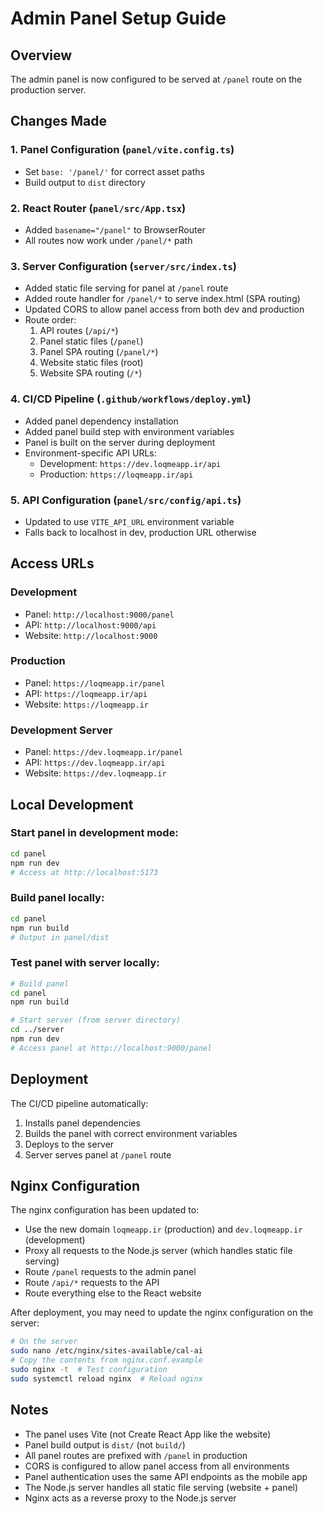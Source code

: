 # Admin Panel Setup Guide

## Overview
The admin panel is now configured to be served at `/panel` route on the production server.

## Changes Made

### 1. Panel Configuration (`panel/vite.config.ts`)
- Set `base: '/panel/'` for correct asset paths
- Build output to `dist` directory

### 2. React Router (`panel/src/App.tsx`)
- Added `basename="/panel"` to BrowserRouter
- All routes now work under `/panel/*` path

### 3. Server Configuration (`server/src/index.ts`)
- Added static file serving for panel at `/panel` route
- Added route handler for `/panel/*` to serve index.html (SPA routing)
- Updated CORS to allow panel access from both dev and production
- Route order:
  1. API routes (`/api/*`)
  2. Panel static files (`/panel`)
  3. Panel SPA routing (`/panel/*`)
  4. Website static files (root)
  5. Website SPA routing (`/*`)

### 4. CI/CD Pipeline (`.github/workflows/deploy.yml`)
- Added panel dependency installation
- Added panel build step with environment variables
- Panel is built on the server during deployment
- Environment-specific API URLs:
  - Development: `https://dev.loqmeapp.ir/api`
  - Production: `https://loqmeapp.ir/api`

### 5. API Configuration (`panel/src/config/api.ts`)
- Updated to use `VITE_API_URL` environment variable
- Falls back to localhost in dev, production URL otherwise

## Access URLs

### Development
- Panel: `http://localhost:9000/panel`
- API: `http://localhost:9000/api`
- Website: `http://localhost:9000`

### Production
- Panel: `https://loqmeapp.ir/panel`
- API: `https://loqmeapp.ir/api`
- Website: `https://loqmeapp.ir`

### Development Server
- Panel: `https://dev.loqmeapp.ir/panel`
- API: `https://dev.loqmeapp.ir/api`
- Website: `https://dev.loqmeapp.ir`

## Local Development

### Start panel in development mode:
```bash
cd panel
npm run dev
# Access at http://localhost:5173
```

### Build panel locally:
```bash
cd panel
npm run build
# Output in panel/dist
```

### Test panel with server locally:
```bash
# Build panel
cd panel
npm run build

# Start server (from server directory)
cd ../server
npm run dev
# Access panel at http://localhost:9000/panel
```

## Deployment

The CI/CD pipeline automatically:
1. Installs panel dependencies
2. Builds the panel with correct environment variables
3. Deploys to the server
4. Server serves panel at `/panel` route

## Nginx Configuration

The nginx configuration has been updated to:
- Use the new domain `loqmeapp.ir` (production) and `dev.loqmeapp.ir` (development)
- Proxy all requests to the Node.js server (which handles static file serving)
- Route `/panel` requests to the admin panel
- Route `/api/*` requests to the API
- Route everything else to the React website

After deployment, you may need to update the nginx configuration on the server:
```bash
# On the server
sudo nano /etc/nginx/sites-available/cal-ai
# Copy the contents from nginx.conf.example
sudo nginx -t  # Test configuration
sudo systemctl reload nginx  # Reload nginx
```

## Notes

- The panel uses Vite (not Create React App like the website)
- Panel build output is `dist/` (not `build/`)
- All panel routes are prefixed with `/panel` in production
- CORS is configured to allow panel access from all environments
- Panel authentication uses the same API endpoints as the mobile app
- The Node.js server handles all static file serving (website + panel)
- Nginx acts as a reverse proxy to the Node.js server
